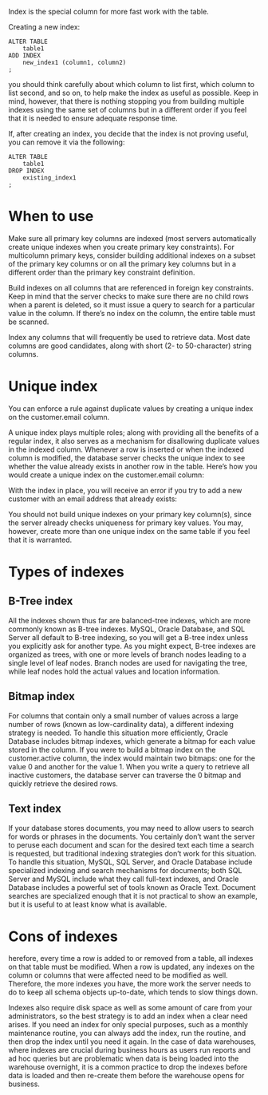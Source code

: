 Index is the special column for more fast work with the table.

Creating a new index:

```mysql
ALTER TABLE
	table1
ADD INDEX
	new_index1 (column1, column2)
; 
```

you should think carefully about which column to list first, which column to list second, and so on, to help make the index as useful as possible. Keep in mind, however, that there is nothing stopping you from building multiple indexes using the same set of columns but in a different order if you feel that it is needed to ensure adequate response time. 

If, after creating an index, you decide that the index is not proving useful, you can remove it via the following:

```mysql
ALTER TABLE
    table1
DROP INDEX
    existing_index1
;
```

# When to use

Make sure all primary key columns are indexed (most servers automatically create unique indexes when you create primary key constraints). For multicolumn primary keys, consider building additional indexes on a subset of the primary key columns or on all the primary key columns but in a different order than the primary key constraint definition.

Build indexes on all columns that are referenced in foreign key constraints. Keep in mind that the server checks to make sure there are no child rows when a parent is deleted, so it must issue a query to search for a particular value in the column. If there’s no index on the column, the entire table must be scanned. 

Index any columns that will frequently be used to retrieve data. Most date columns are good candidates, along with short (2- to 50-character) string columns. 

# Unique index

You can enforce a rule against duplicate values by creating a unique index on the customer.email column.

A unique index plays multiple roles; along with providing all the benefits of a regular index, it also serves as a mechanism for disallowing duplicate values in the indexed column. Whenever a row is inserted or when the indexed column is modified, the database server checks the unique index to see whether the value already exists in another row in the table. Here’s how you would create a unique index on the customer.email column: 

With the index in place, you will receive an error if you try to add a new customer with an email address that already exists: 

You should not build unique indexes on your primary key column(s), since the server already checks uniqueness for primary key values. You may, however, create more than one unique index on the same table if you feel that it is warranted. 

# Types of indexes

## B-Tree index

All the indexes shown thus far are balanced-tree indexes, which are more commonly known as B-tree indexes. MySQL, Oracle Database, and SQL Server all default to B-tree indexing, so you will get a B-tree index unless you explicitly ask for another type. As you might expect, B-tree indexes are organized as trees, with one or more levels of branch nodes leading to a single level of leaf nodes. Branch nodes are used for navigating the tree, while leaf nodes hold the actual values and location information.

## Bitmap index

For columns that contain only a small number of values across a large number of rows (known as low-cardinality data), a different indexing strategy is needed. To handle this situation more efficiently, Oracle Database includes bitmap indexes, which generate a bitmap for each value stored in the column. If you were to build a bitmap index on the customer.active column, the index would maintain two bitmaps: one for the value 0 and another for the value 1. When you write a query to retrieve all inactive customers, the database server can traverse the 0 bitmap and quickly retrieve the desired rows. 

## Text index

If your database stores documents, you may need to allow users to search for words or phrases in the documents. You certainly don’t want the server to peruse each document and scan for the desired text each time a search is requested, but traditional indexing strategies don’t work for this situation. To handle this situation, MySQL, SQL Server, and Oracle Database include specialized indexing and search mechanisms for documents; both SQL Server and MySQL include what they call full-text indexes, and Oracle Database includes a powerful set of tools known as Oracle Text. Document searches are specialized enough that it is not practical to show an example, but it is useful to at least know what is available. 

# Cons of indexes

herefore, every time a row is added to or removed from a table, all indexes on that table must be modified. When a row is updated, any indexes on the column or columns that were affected need to be modified as well. Therefore, the more indexes you have, the more work the server needs to do to keep all schema objects up-to-date, which tends to slow things down.

Indexes also require disk space as well as some amount of care from your administrators, so the best strategy is to add an index when a clear need arises. If you need an index for only special purposes, such as a monthly maintenance routine, you can always add the index, run the routine, and then drop the index until you need it again. In the case of data warehouses, where indexes are crucial during business hours as users run reports and ad hoc queries but are problematic when data is being loaded into the warehouse overnight, it is a common practice to drop the indexes before data is loaded and then re-create them before the warehouse opens for business. 